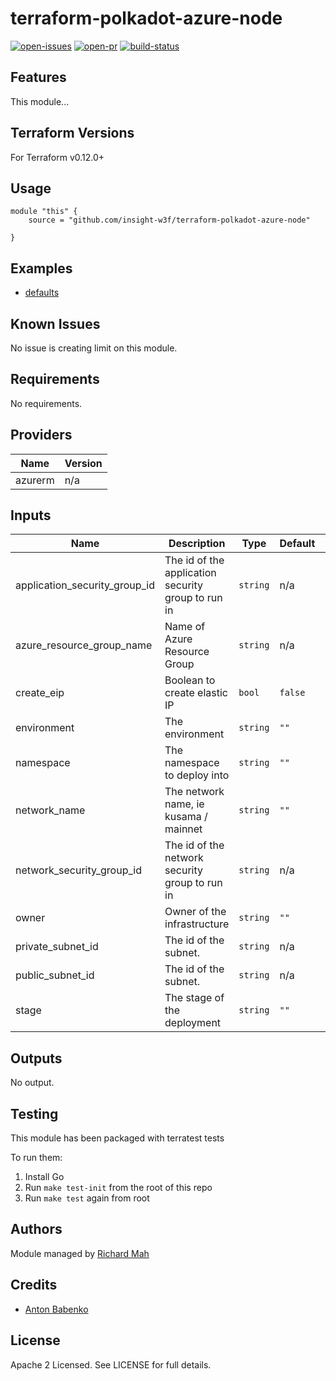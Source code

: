 # terraform-polkadot-azure-node

[![open-issues](https://img.shields.io/github/issues-raw/insight-w3f/terraform-polkadot-azure-node?style=for-the-badge)](https://github.com/insight-w3f/terraform-polkadot-azure-node/issues)
[![open-pr](https://img.shields.io/github/issues-pr-raw/insight-w3f/terraform-polkadot-azure-node?style=for-the-badge)](https://github.com/insight-w3f/terraform-polkadot-azure-node/pulls)
[![build-status](https://circleci.com/gh/insight-w3f/terraform-polkadot-azure-node.svg?style=svg)](https://circleci.com/gh/insight-w3f/terraform-polkadot-azure-node)

## Features

This module...

## Terraform Versions

For Terraform v0.12.0+

## Usage

```
module "this" {
    source = "github.com/insight-w3f/terraform-polkadot-azure-node"

}
```
## Examples

- [defaults](https://github.com/insight-w3f/terraform-polkadot-azure-node/tree/master/examples/defaults)

## Known  Issues
No issue is creating limit on this module.

<!-- BEGINNING OF PRE-COMMIT-TERRAFORM DOCS HOOK -->
## Requirements

No requirements.

## Providers

| Name | Version |
|------|---------|
| azurerm | n/a |

## Inputs

| Name | Description | Type | Default | Required |
|------|-------------|------|---------|:--------:|
| application\_security\_group\_id | The id of the application security group to run in | `string` | n/a | yes |
| azure\_resource\_group\_name | Name of Azure Resource Group | `string` | n/a | yes |
| create\_eip | Boolean to create elastic IP | `bool` | `false` | no |
| environment | The environment | `string` | `""` | no |
| namespace | The namespace to deploy into | `string` | `""` | no |
| network\_name | The network name, ie kusama / mainnet | `string` | `""` | no |
| network\_security\_group\_id | The id of the network security group to run in | `string` | n/a | yes |
| owner | Owner of the infrastructure | `string` | `""` | no |
| private\_subnet\_id | The id of the subnet. | `string` | n/a | yes |
| public\_subnet\_id | The id of the subnet. | `string` | n/a | yes |
| stage | The stage of the deployment | `string` | `""` | no |

## Outputs

No output.

<!-- END OF PRE-COMMIT-TERRAFORM DOCS HOOK -->

## Testing
This module has been packaged with terratest tests

To run them:

1. Install Go
2. Run `make test-init` from the root of this repo
3. Run `make test` again from root

## Authors

Module managed by [Richard Mah](https://github.com/shinyfoil)

## Credits

- [Anton Babenko](https://github.com/antonbabenko)

## License

Apache 2 Licensed. See LICENSE for full details.